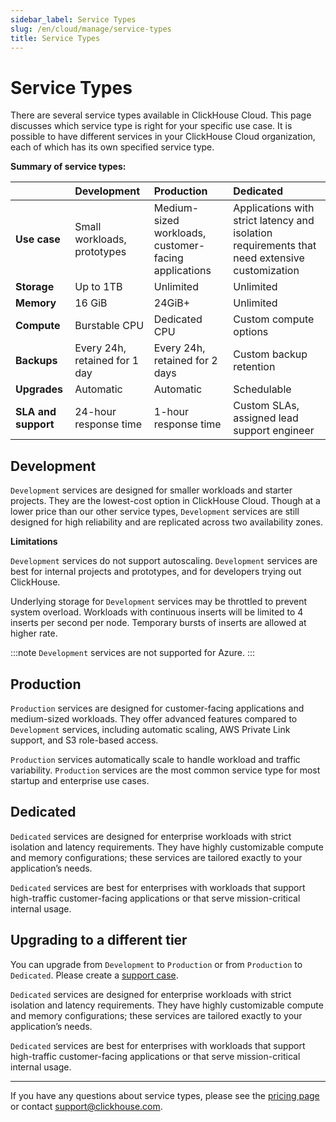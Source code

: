 ```yaml
---
sidebar_label: Service Types
slug: /en/cloud/manage/service-types
title: Service Types
---
```


# Service Types

There are several service types available in ClickHouse Cloud. This page discusses which service type is right for your specific use case. It is possible to have different services in your ClickHouse Cloud organization, each of which has its own specified service type.

**Summary of service types:**

|  | Development | Production | Dedicated |
|:---------|:-----|:---------|:---------|
|**Use case**|Small workloads, prototypes|Medium-sized workloads, customer-facing applications|Applications with strict latency and isolation requirements that need extensive customization|
|**Storage**|Up to 1TB|Unlimited|Unlimited|
|**Memory**|16 GiB|24GiB+|Unlimited|
|**Compute**|Burstable CPU|Dedicated CPU|Custom compute options|
|**Backups**|Every 24h, retained for 1 day|Every 24h, retained for 2 days|Custom backup retention|
|**Upgrades**|Automatic|Automatic|Schedulable|
|**SLA and support**|24-hour response time|1-hour response time|Custom SLAs, assigned lead support engineer|

## Development

`Development` services are designed for smaller workloads and starter projects. They are the lowest-cost option in ClickHouse Cloud. Though at a lower price than our other service types, `Development` services are still designed for high reliability and are replicated across two availability zones. 

**Limitations**

`Development` services do not support autoscaling. `Development` services are best for internal projects and prototypes, and for developers trying out ClickHouse.

Underlying storage for `Development` services may be throttled to prevent system overload. Workloads with continuous inserts will be limited to 4 inserts per second per node. Temporary bursts of inserts are allowed at higher rate.

:::note
`Development` services are not supported for Azure.
:::

## Production

`Production` services are designed for customer-facing applications and medium-sized workloads. They offer advanced features compared to `Development` services, including automatic scaling, AWS Private Link support, and S3 role-based access.

`Production` services automatically scale to handle workload and traffic variability. `Production` services are the most common service type for most startup and enterprise use cases.

## Dedicated

`Dedicated` services are designed for enterprise workloads with strict isolation and latency requirements. They have highly customizable compute and memory configurations; these services are tailored exactly to your application’s needs.

`Dedicated` services are best for enterprises with workloads that support high-traffic customer-facing applications or that serve mission-critical internal usage.


## Upgrading to a different tier

You can upgrade from `Development` to `Production` or from `Production` to `Dedicated`. Please create a [support case](https://console.clickhouse.cloud/support). 

`Dedicated` services are designed for enterprise workloads with strict isolation and latency requirements. They have highly customizable compute and memory configurations; these services are tailored exactly to your application’s needs.

`Dedicated` services are best for enterprises with workloads that support high-traffic customer-facing applications or that serve mission-critical internal usage.

---

If you have any questions about service types, please see the [pricing page](https://clickhouse.com/pricing) or contact support@clickhouse.com.

